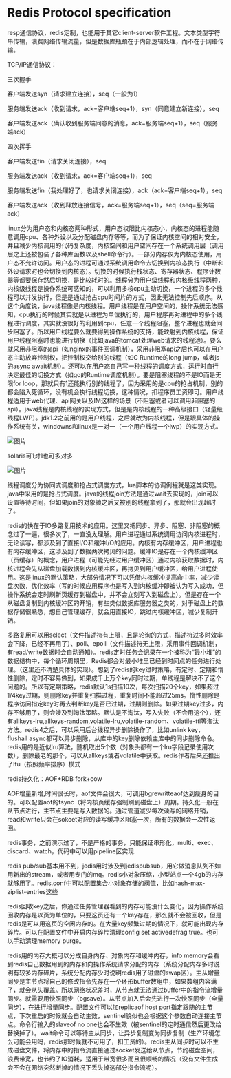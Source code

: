 # Redis Protocol specification

resp通信协议，redis定制，也能用于其它client-server软件工程。文本类型字符串传输，浪费网络传输流量，但是数据库瓶颈在于内部逻辑处理，而不在于网络传输。

TCP/IP通信协议：

三次握手

客户端发送syn（请求建立连接），seq（一般为1）

服务端发送ack（收到请求，ack=客户端seq+1），syn（同意建立新连接），seq

客户端发送ack（确认收到服务端同意的消息，ack=服务端seq+1），seq（服务端ack）

四次挥手

客户端发送fin（请求关闭连接），seq

服务端发送ack（收到请求，ack=客户端seq+1），seq

服务端发送fin（我处理好了，也请求关闭连接），ack（ack=客户端seq+1），seq

客户端发送ack（收到释放连接信号，ack=服务端seq+1），seq（seq=服务端ack）

linux分为用户态和内核态两种形式，用户态权限比内核态小，内核态的进程能随意调用cpu、各种外设以及分配磁盘内存等等，而为了保证内核空间的相对安全，并且减少内核调用的代码复杂度，内核空间和用户空间存在一个系统调用层（调用层之上还被包装了各种库函数以及shell命令行）。一部分内存仅为内核态使用，用户态不允许访问。用户态的进程可通过系统调用命令去切换到内核态执行（中断和外设请求时也会切换到内核态）。切换的时候执行栈状态、寄存器状态、程序计数器等都要保存然后切换，是比较耗时的。线程分为用户级线程和内核级线程两种，内核级线程是操作系统可感知的，可以利用多核cpu主动切换，一个进程的多个线程可以并发执行，但是是通过抢占cpu时间片的方式，因此无法控制先后顺序。从这个角度说，java线程像是内核线程。用户线程是在用户空间的，操作系统无法感知，cpu执行的时候其实就是以进程为单位执行的，用户程序再对进程中的多个线程进行调度，其实就没很好的利用到cpu，任意一个线程阻塞，整个进程也就会同步阻塞了。所以用户线程要么就要得到操作系统的支持，能映射到内核线程，保证用户线程阻塞时也能进行切换（比如java的tomcat处理web请求的线程池）。要么就采用非阻塞的api（如nginx的事件回调机制），采用非阻塞api之后也可以在用户态主动放弃控制权，把控制权交给别的线程（如C Runtime的long jump，或者js的async await机制）。还可以在用户态自己写一种线程的调度方式，运行时自行决定最佳的切换方式（如go的Runtime调度机制）。要是阻塞线程的不是IO而是无限for loop，那就只有1还能执行别的线程了，因为采用的是cpu的抢占机制，别的都会陷入死循环，没有机会执行线程切换，这种情况，扣程序员工资即可。用户线程适用于web代理、api网关以及IM这样的场景（不阻塞或者可以调用非阻塞的api）。java线程是内核线程的实现方式，但是是内核线程的一种高级接口（轻量级线程LWP）。jdk1.2之前用的是用户线程，之后就改为内核线程，但是跟具体的操作系统有关，windowns和linux是一对一（一个用户线程一个lwp）的实现方式。

![图片](https://uploader.shimo.im/f/eaQtIfpMqBnLms2S.png!thumbnail?fileGuid=KTHCTTdC8xrYGGjQ)

solaris可1对1也可多对多

![图片](https://uploader.shimo.im/f/5jsN1noBFdVLaldG.png!thumbnail?fileGuid=KTHCTTdC8xrYGGjQ)

线程调度分为协同式调度和抢占式调度方式，lua脚本的协调例程就是这类实现。java中采用的是抢占式调度。java的线程join方法是通过wait去实现的，join可以设置等待时间，但如果join的对象锁之后又被别的线程拿到了，那就会出现超时了。

redis的快在于IO多路复用技术的应用。这里又把同步、异步、阻塞、非阻塞的概念过了一遍，很多次了，一直没太理解。用户进程通过系统调用访问内核进程时，无论读写，都涉及到了直接I/O和缓冲I/O的应用。内核有内存缓冲区，用户进程也有内存缓冲区，这涉及到了数据两次拷贝的问题。缓冲IO是存在一个内核缓冲区（页缓存）的概念，用户进程（可能先经过用户缓冲区）通过内核获取数据时，内核进程会先从磁盘加载数据到内核缓冲区，再拷贝到用户缓冲区，给用户进程使用。这是linux的默认策略，大部分情况下可以凭借内核缓冲提高命中率，减少读盘次数，优化效率（写的时候应用程序也是写入到内核缓冲即被认为写入成功，但操作系统会定时刷新页缓存到磁盘中，并不会立刻写入到磁盘上）。但是存在一个从磁盘复制到内核缓冲区的开销，有些类似数据库服务器之类的，对于磁盘上的数据存储很熟悉，想自己管理缓存，就会用直接IO，跳过内核缓冲区，减少复制开销。

多路复用可以用select（文件描述符有上限，且是轮询的方式，描述符过多时效率会下降，已经不再用了）、poll、epoll（文件描述符无上限，采用事件回调机制，有read/write数据时会自动通知）。redis定时任务会记录在一个被称为“最小堆”的数据结构中，每个循环周期里，Redis都会对最小堆里已经到时间点的任务进行处理。（这里还不清楚具体的实现）。想到了redis的key过时策略，有定时、定期和惰性删除，定时不容易做到，如果成千上万个key同时过期，单线程是解决不了这个问题的。所以有定期策略，redis默认1s扫描10次，每次扫描20个key，如果超过1/4key过期，则删除key并重复扫描过程，重复时间不能超过25ms。惰性删除是程序访问指定key时再去判断key是否已过期，过期则删除。如果过期key过多，内存不够用了，则会涉及到淘汰策略。默认是不淘汰，写入失败（不会用这个），还有allkeys-lru,allkeys-random,volatile-lru,volatile-random、volatile-ttl等淘汰方法。redis4之后，可以采用后台线程异步删除操作了，比如unlink key，flushall async都可以异步删除，从库中的key删除依赖主库中的同步删除命令。redis用的是近似lru算法，随机取出5个数（对象头都有一个lru字段记录使用次数），删除最老的那个，可以从allkeys或者volatile中获取。redis作者后来还推出了lfu（按照频率排序）模式

redis持久化：AOF+RDB  fork+cow

AOF增量新增,时间很长时，aof文件会很大，可调用bgrewritteaof达到瘦身的目的。可以配置aof的fsync（将内核页缓存强制刷到磁盘上）周期。持久化一般在从节点进行，主节点主要是写入数据的。通过管道减少每次读写的网络开销，read和write只会在sokcet对应的读写缓冲区阻塞一次，所有的数据会一次性返回。

redis事务，之前演示过了，不是严格的事务，只能保证串形化，multi、exec、discard、watch，代码中可以用pipeline区实现.

redis pub/sub基本用不到，jedis用时涉及到jedispubsub，用它做消息队列不如用新出的stream，或者用专门的mq。redis小对象压缩，小型站点一个4gb的内存就够用了。redis.conf中可以配置集合小对象存储的阀值，比如hash-max-ziplist-entries这些

redis回收key之后，你通过任务管理器看到的内存可能没什么变化，因为操作系统回收内存是以页为单位的，只要这页还有一个key存在，那么就不会被回收，但是redis是可以用这页的空闲内存的。在大量key频繁过期的情况下，就可能出现内存碎片。可以在配置文件中开启内存碎片清理config set activedefrag true。也可以手动清理memory purge。

redis用的内存大概可以分成自身内存、对象内存和缓冲内存，info memory会看到redis自己数据用到的内存和向操作系统请求分配的内存（系统分配内存多时说明有较多内存碎片，系统分配内存少时说明redis用了磁盘的swap区）。主从增量同步是主节点将自己的修改指令先存在一个环形buffer数组中，如果数组内容满了，就会从头覆盖。所以网络状况差时，从节点就无法通过buffer中的指令流增量同步。就需要用快照同步（bgsave）。从节点加入后会先进行一次快照同步（全量同步），在进行增量同步。配置文件可以加replicaof host port指定跟随的主节点，下次重启的时候就会自动生效，sentinel貌似也会根据这个参数自动连接主节点。命令行输入的slaveof no one也会不生效（被sentinel的定时通信然后更改给替换掉了）。wait命令可以等待主从同步，让异步复制变为同步复制（生产环境怎么可能会用吗，redis那时候就不可用了，扣工资的）。redis主从同步时可以不生成磁盘文件，将内存中的指令流直接通过socket发送给从节点，节约磁盘空间，浪费带宽，也节约了IO消耗，适用于带宽很多而且很顺畅的情况（没有文件生成会不会在网络突然断掉的情况下丢失掉这部分指令流呢）。

